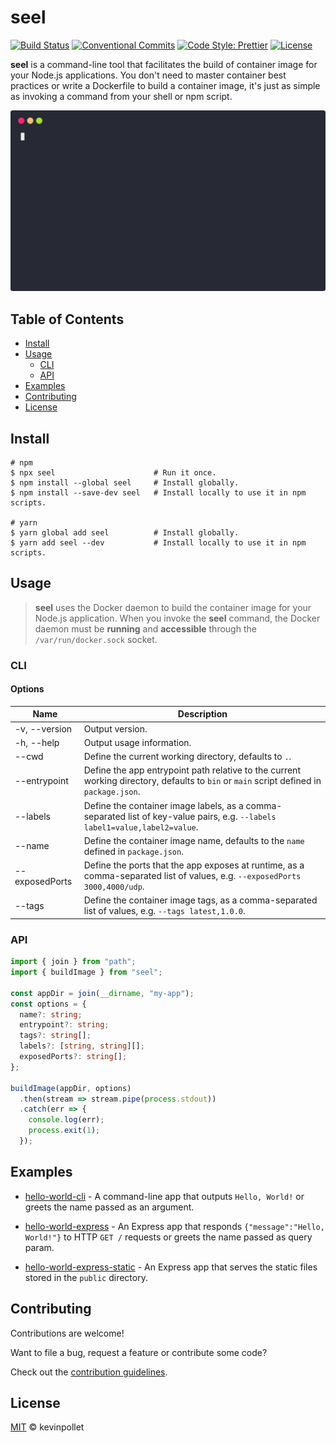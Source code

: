 # seel <!-- omit in toc -->

[![Build Status](https://github.com/kevinpollet/seel/workflows/Build/badge.svg)](https://github.com/kevinpollet/seel/actions)
[![Conventional Commits](https://img.shields.io/badge/Conventional%20Commits-1.0.0-yellow.svg)](https://conventionalcommits.org)
[![Code Style: Prettier](https://img.shields.io/badge/code_style-prettier-ff69b4.svg)](https://github.com/prettier/prettier)
[![License](https://img.shields.io/badge/license-MIT-blue.svg)](./LICENSE.md)

**seel** is a command-line tool that facilitates the build of container image for your Node.js applications. You don't need to master container best practices or write a Dockerfile to build a container image, it's just as simple as invoking a command from your shell or npm script.

![screencast](./screencast.svg)

## Table of Contents <!-- omit in toc -->

- [Install](#install)
- [Usage](#usage)
  - [CLI](#cli)
  - [API](#api)
- [Examples](#examples)
- [Contributing](#contributing)
- [License](#license)

## Install

```shell
# npm
$ npx seel                      # Run it once.
$ npm install --global seel     # Install globally.
$ npm install --save-dev seel   # Install locally to use it in npm scripts.

# yarn
$ yarn global add seel          # Install globally.
$ yarn add seel --dev           # Install locally to use it in npm scripts.
```

## Usage

> **seel** uses the Docker daemon to build the container image for your Node.js application. When you invoke the **seel** command, the Docker daemon must be **running** and **accessible** through the `/var/run/docker.sock` socket.

### CLI

#### Options <!-- omit in toc -->

| Name           | Description                                                                                                                             |
| -------------- | --------------------------------------------------------------------------------------------------------------------------------------- |
| -v, --version  | Output version.                                                                                                                         |
| -h, --help     | Output usage information.                                                                                                               |
| --cwd          | Define the current working directory, defaults to `.`.                                                                                  |
| --entrypoint   | Define the app entrypoint path relative to the current working directory, defaults to `bin` or `main` script defined in `package.json`. |
| --labels       | Define the container image labels, as a comma-separated list of key-value pairs, e.g. `--labels label1=value,label2=value`.             |
| --name         | Define the container image name, defaults to the `name` defined in `package.json`.                                                      |
| --exposedPorts | Define the ports that the app exposes at runtime, as a comma-separated list of values, e.g. `--exposedPorts 3000,4000/udp`.             |
| --tags         | Define the container image tags, as a comma-separated list of values, e.g. `--tags latest,1.0.0`.                                       |

### API

```typescript
import { join } from "path";
import { buildImage } from "seel";

const appDir = join(__dirname, "my-app");
const options = {
  name?: string;
  entrypoint?: string;
  tags?: string[];
  labels?: [string, string][];
  exposedPorts?: string[];
};

buildImage(appDir, options)
  .then(stream => stream.pipe(process.stdout))
  .catch(err => {
    console.log(err);
    process.exit(1);
  });
```

## Examples

- [hello-world-cli](./examples/hello-world-cli) - A command-line app that outputs `Hello, World!` or greets the name passed as an argument.

- [hello-world-express](./examples/hello-world-express) - An Express app that responds `{"message":"Hello, World!"}` to HTTP `GET /` requests or greets the name passed as query param.

- [hello-world-express-static](./examples/hello-world-express-static) - An Express app that serves the static files stored in the `public` directory.

## Contributing

Contributions are welcome!

Want to file a bug, request a feature or contribute some code?

Check out the [contribution guidelines](./CONTRIBUTING.md).

## License

[MIT](./LICENSE.md) © kevinpollet
